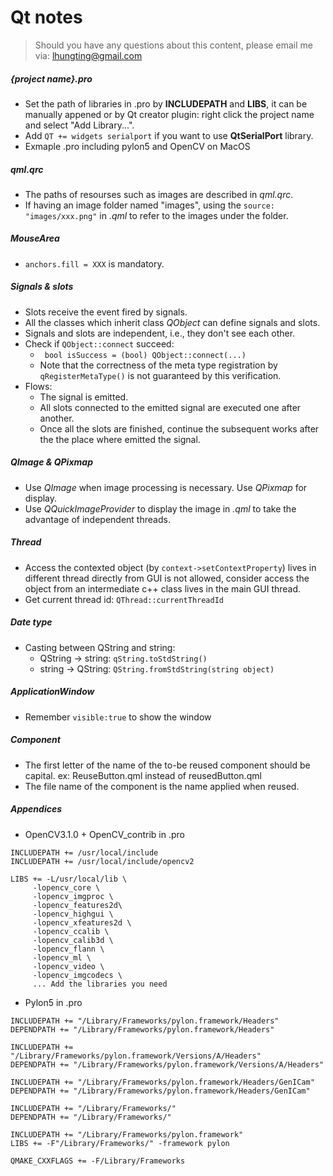 # Qt notes
> Should you have any questions about this content, please email me via: lhungting@gmail.com

##### {project name}.pro
 - Set the path of libraries in .pro by **INCLUDEPATH** and **LIBS**, it can be manually appened or by Qt creator plugin: right click the project name and select "Add Library...".
 - Add ```QT += widgets serialport``` if you want to use **QtSerialPort** library.
 - Exmaple .pro including pylon5 and OpenCV on MacOS
##### qml.qrc
  - The paths of resourses such as images are described in *qml.qrc*.
  - If having an image folder named "images", using the ```source: "images/xxx.png"``` in *.qml* to refer to the images under the folder.
  
#####  MouseArea
  - ```anchors.fill = XXX``` is mandatory.
  
##### Signals & slots
  - Slots receive the event fired by signals.
  - All the classes which inherit class *QObject* can define signals and slots.
  - Signals and slots are independent, i.e., they don't see each other.
  - Check if ```QObject::connect``` succeed:
    + ``` bool isSuccess = (bool) QObject::connect(...)```
    + Note that the correctness of the meta type registration by ```qRegisterMetaType()``` is not guaranteed by this verification.
  - Flows:
    + The signal is emitted.
    + All slots connected to the emitted signal are executed one after another.
    + Once all the slots are finished, continue the subsequent works after the the place where emitted the signal.
  
##### QImage & QPixmap
- Use *QImage* when image processing is necessary. Use *QPixmap* for display.
- Use *QQuickImageProvider* to display the image in *.qml* to take the advantage of independent threads.

##### Thread
- Access the contexted object (by ```context->setContextProperty```) lives in different thread directly from GUI is not allowed, consider access the object from an intermediate c++ class lives in the main GUI thread.
- Get current thread id: ```QThread::currentThreadId```
##### Date type
- Casting between QString and string: 
  + QString -> string: ```qString.toStdString()```
  + string -> QString: ```QString.fromStdString(string object)```

##### ApplicationWindow
 - Remember ```visible:true``` to show the window
 
##### Component
- The first letter of the name of the to-be reused component should be capital. ex: ReuseButton.qml instead of reusedButton.qml
- The file name of the component is the name applied when reused.

##### Appendices
- OpenCV3.1.0 + OpenCV_contrib in .pro
```
INCLUDEPATH += /usr/local/include
INCLUDEPATH += /usr/local/include/opencv2

LIBS += -L/usr/local/lib \
     -lopencv_core \
     -lopencv_imgproc \
     -lopencv_features2d\
     -lopencv_highgui \
     -lopencv_xfeatures2d \
     -lopencv_ccalib \
     -lopencv_calib3d \
     -lopencv_flann \
     -lopencv_ml \
     -lopencv_video \
     -lopencv_imgcodecs \
     ... Add the libraries you need
```

- Pylon5 in .pro
```
INCLUDEPATH += "/Library/Frameworks/pylon.framework/Headers"
DEPENDPATH += "/Library/Frameworks/pylon.framework/Headers"

INCLUDEPATH += "/Library/Frameworks/pylon.framework/Versions/A/Headers"
DEPENDPATH += "/Library/Frameworks/pylon.framework/Versions/A/Headers"

INCLUDEPATH += "/Library/Frameworks/pylon.framework/Headers/GenICam"
DEPENDPATH += "/Library/Frameworks/pylon.framework/Headers/GenICam"

INCLUDEPATH += "/Library/Frameworks/"
DEPENDPATH += "/Library/Frameworks/"

INCLUDEPATH += "/Library/Frameworks/pylon.framework"
LIBS += -F"/Library/Frameworks/" -framework pylon

QMAKE_CXXFLAGS += -F/Library/Frameworks
```






